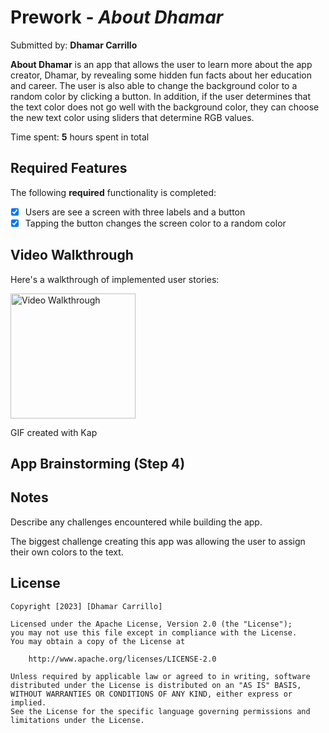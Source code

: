 # Prework - *About Dhamar*

Submitted by: **Dhamar Carrillo**

**About Dhamar** is an app that allows the user to learn more about the app creator, Dhamar, by revealing some hidden fun facts about her education and career. The user is also able to change the background color to a random color by clicking a button. In addition, if the user determines that the text color does not go well with the background color, they can choose the new text color using sliders that determine RGB values.  

Time spent: **5** hours spent in total

## Required Features

The following **required** functionality is completed:

- [x] Users are see a screen with three labels and a button
- [x] Tapping the button changes the screen color to a random color
 
## Video Walkthrough

Here's a walkthrough of implemented user stories:

<img src='https://github.com/dhamar-cs15/codepath-iOS-prework/assets/109814791/0cb2f6ac-ada8-4134-902c-1287f45bd147' title='Video Walkthrough' width='200px' alt='Video Walkthrough' />


GIF created with Kap

## App Brainstorming (Step 4)

## Notes

Describe any challenges encountered while building the app.

The biggest challenge creating this app was allowing the user to assign their own colors to the text. 

## License

    Copyright [2023] [Dhamar Carrillo]

    Licensed under the Apache License, Version 2.0 (the "License");
    you may not use this file except in compliance with the License.
    You may obtain a copy of the License at

        http://www.apache.org/licenses/LICENSE-2.0

    Unless required by applicable law or agreed to in writing, software
    distributed under the License is distributed on an "AS IS" BASIS,
    WITHOUT WARRANTIES OR CONDITIONS OF ANY KIND, either express or implied.
    See the License for the specific language governing permissions and
    limitations under the License.
